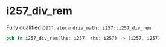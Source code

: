 # i257_div_rem

Fully qualified path: `alexandria_math::i257::i257_div_rem`

```rust
pub fn i257_div_rem(lhs: i257, rhs: i257) -> (i257, i257)
```

